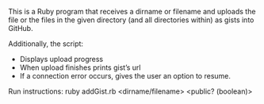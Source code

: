 This is a Ruby program that receives a dirname or filename and uploads the file or the files in the given directory (and all directories within) as gists into GitHub.

Additionally, the script:
* Displays upload progress
* When upload finishes prints gist’s url
* If a connection error occurs, gives the user an option to resume.

Run instructions:
ruby addGist.rb <dirname/filename> <public? (boolean)> <gist description>